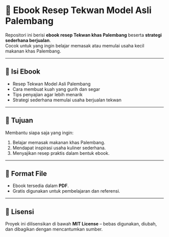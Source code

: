 
# 📖 Ebook Resep Tekwan Model Asli Palembang

Repositori ini berisi **ebook resep Tekwan khas Palembang** beserta **strategi sederhana berjualan**.  
Cocok untuk yang ingin belajar memasak atau memulai usaha kecil makanan khas Palembang.

---

## 📌 Isi Ebook
- Resep Tekwan Model Asli Palembang
- Cara membuat kuah yang gurih dan segar
- Tips penyajian agar lebih menarik
- Strategi sederhana memulai usaha berjualan tekwan

---

## 🚀 Tujuan
Membantu siapa saja yang ingin:
1. Belajar memasak makanan khas Palembang.  
2. Mendapat inspirasi usaha kuliner sederhana.  
3. Menyajikan resep praktis dalam bentuk ebook.  

---

## 📂 Format File
- Ebook tersedia dalam **PDF**.  
- Gratis digunakan untuk pembelajaran dan referensi.

---

## 📜 Lisensi
Proyek ini dilisensikan di bawah **MIT License** – bebas digunakan, diubah, dan dibagikan dengan mencantumkan sumber.